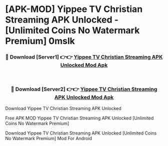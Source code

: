 # [APK-MOD] Yippee TV  Christian Streaming APK Unlocked - [Unlimited Coins No Watermark Premium] 0mslk



<div align="center">
<h3>🔴 Download [Server1] 👉👉 <a href="https://momento.my/?title=Yippee_TV__Christian_Streaming_APK_Unlocked">Yippee TV  Christian Streaming APK Unlocked Mod Apk</a></h3><br>

<h3>🔴 Download [Server2] 👉👉 <a href="https://momento.my/?title=Yippee_TV__Christian_Streaming_APK_Unlocked">Yippee TV  Christian Streaming APK Unlocked Mod Apk</a></h3>
</div>



Download Yippee TV  Christian Streaming APK Unlocked 

Free APK MOD Yippee TV  Christian Streaming APK Unlocked [Unlimited Coins No Watermark Premium]

Download Yippee TV  Christian Streaming APK Unlocked [Unlimited Coins No Watermark Premium] Mod For Android
